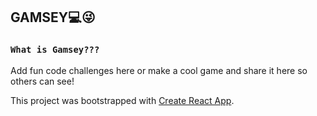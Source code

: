 ## GAMSEY💻😜

### `What is Gamsey???`

Add fun code challenges here or make a cool game and share it here so others can see!

This project was bootstrapped with [Create React App](https://github.com/facebook/create-react-app).
